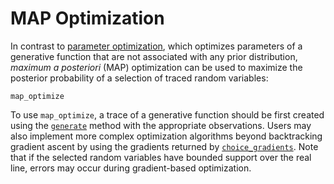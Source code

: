 # MAP Optimization

In contrast to [parameter optimization](parameter_optimization.md), which optimizes parameters of a generative function that are not associated with any prior distribution, *maximum a posteriori* (MAP)  optimization can be used to maximize the posterior probability of a selection of traced random variables:

```@docs
map_optimize
```

To use `map_optimize`, a trace of a generative function should be first created using the [`generate`](@ref) method with the appropriate observations. Users may also implement more complex optimization algorithms beyond backtracking gradient ascent by using the gradients returned by [`choice_gradients`](@ref). Note that if the selected random variables have bounded support over the real line, errors may occur during gradient-based optimization.
